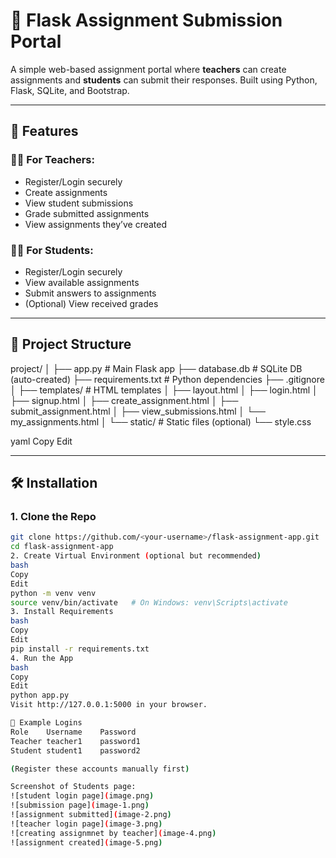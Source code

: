 # 📝 Flask Assignment Submission Portal

A simple web-based assignment portal where **teachers** can create assignments and **students** can submit their responses. Built using Python, Flask, SQLite, and Bootstrap.

---

## 🚀 Features

### 👨‍🏫 For Teachers:
- Register/Login securely
- Create assignments
- View student submissions
- Grade submitted assignments
- View assignments they’ve created

### 👨‍🎓 For Students:
- Register/Login securely
- View available assignments
- Submit answers to assignments
- (Optional) View received grades

---

## 📁 Project Structure

project/
│
├── app.py # Main Flask app
├── database.db # SQLite DB (auto-created)
├── requirements.txt # Python dependencies
├── .gitignore
│
├── templates/ # HTML templates
│ ├── layout.html
│ ├── login.html
│ ├── signup.html
│ ├── create_assignment.html
│ ├── submit_assignment.html
│ ├── view_submissions.html
│ └── my_assignments.html
│
└── static/ # Static files (optional)
└── style.css

yaml
Copy
Edit

---

## 🛠 Installation

### 1. Clone the Repo

```bash
git clone https://github.com/<your-username>/flask-assignment-app.git
cd flask-assignment-app
2. Create Virtual Environment (optional but recommended)
bash
Copy
Edit
python -m venv venv
source venv/bin/activate   # On Windows: venv\Scripts\activate
3. Install Requirements
bash
Copy
Edit
pip install -r requirements.txt
4. Run the App
bash
Copy
Edit
python app.py
Visit http://127.0.0.1:5000 in your browser.

🧪 Example Logins
Role	Username	Password
Teacher	teacher1	password1
Student	student1	password2

(Register these accounts manually first)

Screenshot of Students page:
![student login page](image.png)
![submission page](image-1.png)
![assignment submitted](image-2.png)
![teacher login page](image-3.png)
![creating assignmnet by teacher](image-4.png)
![assignment created](image-5.png)
